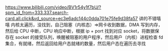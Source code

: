 https://www.bilibili.com/video/BV1r54y1f7bU/?spm_id_from=333.337.search-card.all.click&vd_source=ec3e6adc144c0dda701e75fe9d38fa57
讲的不错嘻嘻
内核太遍历，没找到，自己阻塞（内核态）=>网卡收到数据，DMA 写到内存，然后给 CPU 中断，CPU 响应中断，根据 ip + port 找到对应 socket，将数据保存在 socket 的接受队列，唤醒被阻塞的用户程序，然后用户（内核）进程检查 fd 集合，有就绪，然后返回给用户态就绪的数量，然后用户态在遍历去寻找
